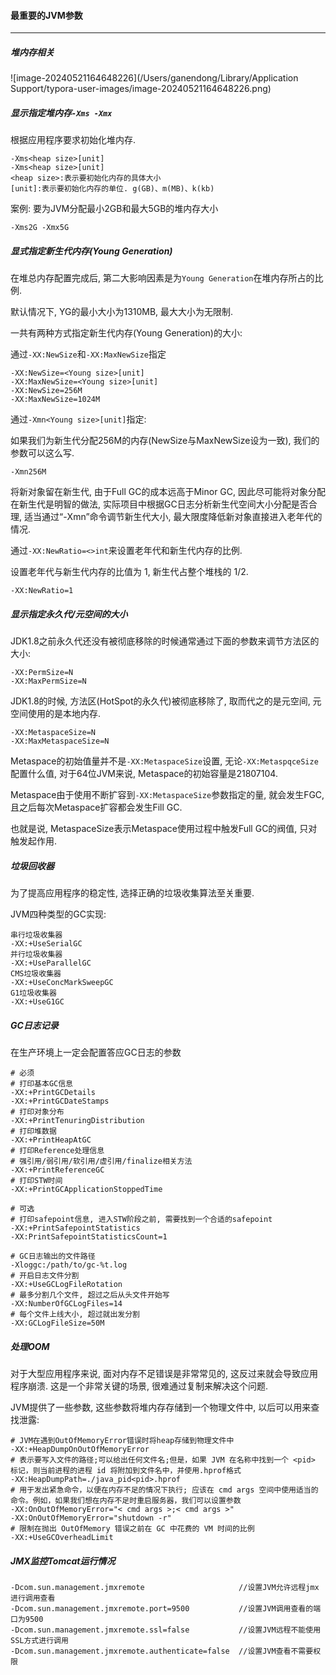 #### 最重要的JVM参数

---

##### 堆内存相关

![image-20240521164648226](/Users/ganendong/Library/Application Support/typora-user-images/image-20240521164648226.png)

##### 显示指定堆内存`-Xms -Xmx`

根据应用程序要求初始化堆内存. 

```
-Xms<heap size>[unit]
-Xms<heap size>[unit]
<heap size>:表示要初始化内存的具体大小
[unit]:表示要初始化内存的单位. g(GB)、m(MB)、k(kb)
```

案例: 要为JVM分配最小2GB和最大5GB的堆内存大小

```
-Xms2G -Xmx5G
```

##### 显式指定新生代内存(Young Generation)

在堆总内存配置完成后, 第二大影响因素是为`Young Generation`在堆内存所占的比例. 

默认情况下, YG的最小大小为1310MB, 最大大小为无限制.

一共有两种方式指定新生代内存(Young Generation)的大小:

通过`-XX:NewSize`和`-XX:MaxNewSize`指定

```
-XX:NewSize=<Young size>[unit]
-XX:MaxNewSize=<Young size>[unit]
-XX:NewSize=256M
-XX:MaxNewSize=1024M
```

通过`-Xmn<Young size>[unit]`指定:

如果我们为新生代分配256M的内存(NewSize与MaxNewSize设为一致), 我们的参数可以这么写.

```
-Xmn256M
```

将新对象留在新生代, 由于Full GC的成本远高于Minor GC, 因此尽可能将对象分配在新生代是明智的做法, 实际项目中根据GC日志分析新生代空间大小分配是否合理, 适当通过“-Xmn”命令调节新生代大小, 最大限度降低新对象直接进入老年代的情况.

通过`-XX:NewRatio=<>int`来设置老年代和新生代内存的比例.

设置老年代与新生代内存的比值为 1, 新生代占整个堆栈的 1/2.

```
-XX:NewRatio=1
```

##### 显示指定永久代/元空间的大小

JDK1.8之前永久代还没有被彻底移除的时候通常通过下面的参数来调节方法区的大小:

```
-XX:PermSize=N
-XX:MaxPermSize=N
```

JDK1.8的时候, 方法区(HotSpot的永久代)被彻底移除了, 取而代之的是元空间, 元空间使用的是本地内存.

```
-XX:MetaspaceSize=N
-XX:MaxMetaspaceSize=N
```

Metaspace的初始值量并不是`-XX:MetaspaceSize`设置, 无论`-XX:MetaspqceSize`配置什么值, 对于64位JVM来说, Metaspace的初始容量是21807104.

Metaspace由于使用不断扩容到`-XX:MetaspaceSize`参数指定的量, 就会发生FGC, 且之后每次Metaspace扩容都会发生Fill GC.

也就是说, MetaspaceSize表示Metaspace使用过程中触发Full GC的阀值, 只对触发起作用.

##### 垃圾回收器

为了提高应用程序的稳定性, 选择正确的垃圾收集算法至关重要.

JVM四种类型的GC实现:

```
串行垃圾收集器
-XX:+UseSerialGC
并行垃圾收集器
-XX:+UseParallelGC
CMS垃圾收集器
-XX:+UseConcMarkSweepGC
G1垃圾收集器
-XX:+UseG1GC
```

##### GC日志记录

在生产环境上一定会配置答应GC日志的参数

```
# 必须
# 打印基本GC信息
-XX:+PrintGCDetails
-XX:+PrintGCDateStamps
# 打印对象分布
-XX:+PrintTenuringDistribution
# 打印堆数据
-XX:+PrintHeapAtGC
# 打印Reference处理信息
# 强引用/弱引用/软引用/虚引用/finalize相关方法
-XX:+PrintReferenceGC
# 打印STW时间
-XX:+PrintGCApplicationStoppedTime

# 可选
# 打印safepoint信息, 进入STW阶段之前, 需要找到一个合适的safepoint
-XX:+PrintSafepointStatistics
-XX:PrintSafepointStatisticsCount=1

# GC日志输出的文件路径
-Xloggc:/path/to/gc-%t.log
# 开启日志文件分割
-XX:+UseGCLogFileRotation
# 最多分割几个文件, 超过之后从头文件开始写
-XX:NumberOfGCLogFiles=14
# 每个文件上线大小, 超过就出发分割
-XX:GCLogFileSize=50M
```

##### 处理OOM

对于大型应用程序来说, 面对内存不足错误是非常常见的, 这反过来就会导致应用程序崩溃. 这是一个非常关键的场景, 很难通过复制来解决这个问题.

JVM提供了一些参数, 这些参数将堆内存存储到一个物理文件中, 以后可以用来查找泄露:

```
# JVM在遇到OutOfMemoryError错误时将heap存储到物理文件中
-XX:+HeapDumpOnOutOfMemoryError
# 表示要写入文件的路径;可以给出任何文件名;但是，如果 JVM 在名称中找到一个 <pid> 标记，则当前进程的进程 id 将附加到文件名中，并使用.hprof格式
-XX:HeapDumpPath=./java_pid<pid>.hprof
# 用于发出紧急命令，以便在内存不足的情况下执行; 应该在 cmd args 空间中使用适当的命令。例如，如果我们想在内存不足时重启服务器，我们可以设置参数
-XX:OnOutOfMemoryError="< cmd args >;< cmd args >"
-XX:OnOutOfMemoryError="shutdown -r"
# 限制在抛出 OutOfMemory 错误之前在 GC 中花费的 VM 时间的比例
-XX:+UseGCOverheadLimit
```

##### JMX监控Tomcat运行情况

```
-Dcom.sun.management.jmxremote                     //设置JVM允许远程jmx进行调用查看
-Dcom.sun.management.jmxremote.port=9500           //设置JVM调用查看的端口为9500
-Dcom.sun.management.jmxremote.ssl=false           //设置JVM远程不能使用SSL方式进行调用
-Dcom.sun.management.jmxremote.authenticate=false  //设置JVM查看不需要权限
```































